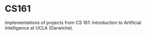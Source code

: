 # CS161
Implementations of projects from CS 161: Introduction to Artificial Intelligence at UCLA (Darwiche).
